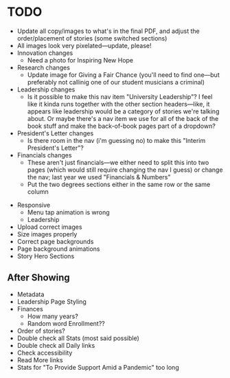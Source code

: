# TODO

- Update all copy/images to what's in the final PDF, and adjust the order/placement of stories (some switched sections)
- All images look very pixelated—update, please!
- Innovation changes
  - Need a photo for Inspiring New Hope
- Research changes
  - Update image for Giving a Fair Chance (you'll need to find one—but preferably not callinig one of our student musicians a criminal)
- Leadership changes
  - Is it possible to make this nav item "University Leadership"? I feel like it kinda runs together with the other section headers—like, it appears like leadership would be a category of stories we're talking about. Or maybe there's a nav item we use for all of the back of the book stuff and make the back-of-book pages part of a dropdown?
- President's Letter changes
  - Is there room in the nav (i'm guessing no) to make this "Interim President's Letter"?
- Financials changes
  - These aren't just financials—we either need to split this into two pages (which would still require changing the nav I guess) or change the nav; last year we used "Financials & Numbers"
  - Put the two degrees sections either in the same row or the same column

* Responsive
  - Menu tap animation is wrong
  - Leadership
* Upload correct images
* Size images properly
* Correct page backgrounds
* Page background animations
* Story Hero Sections

## After Showing

- Metadata
- Leadership Page Styling
- Finances
  - How many years?
  - Random word Enrollment??
- Order of stories?
- Double check all Stats (most said possible)
- Double check all Daily links
- Check accessibility
- Read More links
- Stats for "To Provide Support Amid a Pandemic" too long
